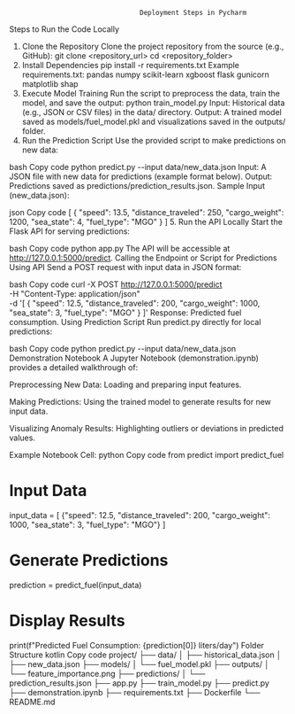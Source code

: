                                      Deployment Steps in Pycharm


Steps to Run the Code Locally
1. Clone the Repository
Clone the project repository from the source (e.g., GitHub):
git clone <repository_url>
cd <repository_folder>
2. Install Dependencies
pip install -r requirements.txt
Example requirements.txt:
pandas
numpy
scikit-learn
xgboost
flask
gunicorn
matplotlib
shap
3. Execute Model Training
Run the script to preprocess the data, train the model, and save the output:
python train_model.py
Input: Historical data (e.g., JSON or CSV files) in the data/ directory.
Output: A trained model saved as models/fuel_model.pkl and visualizations saved in the outputs/ folder.
4. Run the Prediction Script
Use the provided script to make predictions on new data:

bash
Copy code
python predict.py --input data/new_data.json
Input: A JSON file with new data for predictions (example format below).
Output: Predictions saved as predictions/prediction_results.json.
Sample Input (new_data.json):

json
Copy code
[
  {
    "speed": 13.5,
    "distance_traveled": 250,
    "cargo_weight": 1200,
    "sea_state": 4,
    "fuel_type": "MGO"
  }
]
5. Run the API Locally
Start the Flask API for serving predictions:

bash
Copy code
python app.py
The API will be accessible at http://127.0.0.1:5000/predict.
Calling the Endpoint or Script for Predictions
Using API
Send a POST request with input data in JSON format:

bash
Copy code
curl -X POST http://127.0.0.1:5000/predict \
     -H "Content-Type: application/json" \
     -d '[
           {
             "speed": 12.5,
             "distance_traveled": 200,
             "cargo_weight": 1000,
             "sea_state": 3,
             "fuel_type": "MGO"
           }
         ]'
Response: Predicted fuel consumption.
Using Prediction Script
Run predict.py directly for local predictions:

bash
Copy code
python predict.py --input data/new_data.json
Demonstration Notebook
A Jupyter Notebook (demonstration.ipynb) provides a detailed walkthrough of:

Preprocessing New Data:
Loading and preparing input features.

Making Predictions:
Using the trained model to generate results for new input data.

Visualizing Anomaly Results:
Highlighting outliers or deviations in predicted values.

Example Notebook Cell:
python
Copy code
from predict import predict_fuel

# Input Data
input_data = [
    {"speed": 12.5, "distance_traveled": 200, "cargo_weight": 1000, "sea_state": 3, "fuel_type": "MGO"}
]

# Generate Predictions
prediction = predict_fuel(input_data)

# Display Results
print(f"Predicted Fuel Consumption: {prediction[0]} liters/day")
Folder Structure
kotlin
Copy code
project/
├── data/
│   ├── historical_data.json
│   ├── new_data.json
├── models/
│   └── fuel_model.pkl
├── outputs/
│   └── feature_importance.png
├── predictions/
│   └── prediction_results.json
├── app.py
├── train_model.py
├── predict.py
├── demonstration.ipynb
├── requirements.txt
├── Dockerfile
└── README.md
